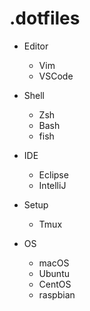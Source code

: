 # .dotfiles

- Editor
  - Vim
  - VSCode

- Shell
  - Zsh
  - Bash
  - fish

- IDE
  - Eclipse
  - IntelliJ

- Setup
  - Tmux

- OS
  - macOS
  - Ubuntu
  - CentOS
  - raspbian
